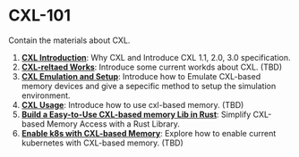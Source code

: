 # CXL-101
Contain the materials about CXL. 


1. [**CXL Introduction**](docs/CXL_Introduction.md): Why CXL and Introduce CXL 1.1, 2.0, 3.0 specification. 
2. [**CXL-reltaed Works**](docs/CXL_related_works.md): Introduce some current workds about CXL. (TBD)
3. [**CXL Emulation and Setup**](docs/CXL_Emu_Setup.md): Introduce how to Emulate CXL-based memory devices and give a sepecific method to setup the simulation environment. 
4. [**CXL Usage**](docs/CXL_Usage.md): Introduce how to use cxl-based memory. (TBD)
5. [**Build a Easy-to-Use CXL-based memory Lib in Rust**](docs/Xalloc.md): Simplify CXL-based Memory Access with a Rust Library. 
6. [**Enable k8s with CXL-based Memory**](docs/k8s_with_cxl.md): Explore how to enable current kubernetes with CXL-based memory. (TBD)
